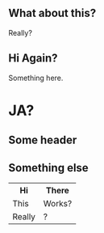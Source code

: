 ## What about this?

Really?


## Hi Again?

Something here.



<!-- .slide: class="center" -->
# JA?
## Some header



## Something else

<table>
<tr>
    <th>Hi</th>
    <th>There</th>
</tr>
<tr>
    <td>This</td>
    <td>Works?</td>
</tr>
<tr>
    <td>Really</td>
    <td>?</td>
</tr>
</table>
